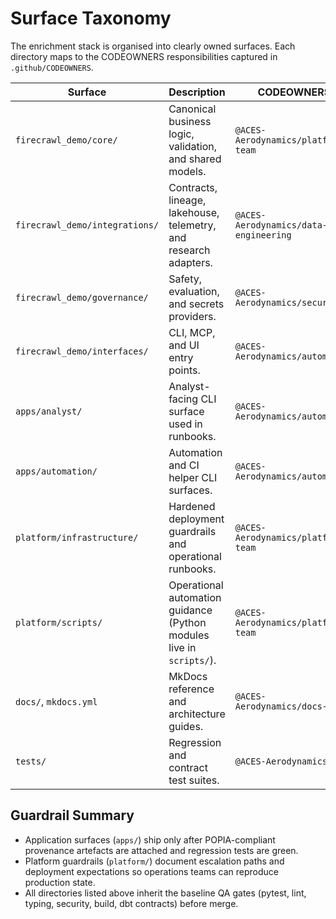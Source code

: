 # Surface Taxonomy

The enrichment stack is organised into clearly owned surfaces. Each directory
maps to the CODEOWNERS responsibilities captured in `.github/CODEOWNERS`.

| Surface | Description | CODEOWNERS |
| --- | --- | --- |
| `firecrawl_demo/core/` | Canonical business logic, validation, and shared models. | `@ACES-Aerodynamics/platform-team` |
| `firecrawl_demo/integrations/` | Contracts, lineage, lakehouse, telemetry, and research adapters. | `@ACES-Aerodynamics/data-engineering` |
| `firecrawl_demo/governance/` | Safety, evaluation, and secrets providers. | `@ACES-Aerodynamics/security` |
| `firecrawl_demo/interfaces/` | CLI, MCP, and UI entry points. | `@ACES-Aerodynamics/automation` |
| `apps/analyst/` | Analyst-facing CLI surface used in runbooks. | `@ACES-Aerodynamics/automation` |
| `apps/automation/` | Automation and CI helper CLI surfaces. | `@ACES-Aerodynamics/automation` |
| `platform/infrastructure/` | Hardened deployment guardrails and operational runbooks. | `@ACES-Aerodynamics/platform-team` |
| `platform/scripts/` | Operational automation guidance (Python modules live in `scripts/`). | `@ACES-Aerodynamics/platform-team` |
| `docs/`, `mkdocs.yml` | MkDocs reference and architecture guides. | `@ACES-Aerodynamics/docs-team` |
| `tests/` | Regression and contract test suites. | `@ACES-Aerodynamics/qa` |

## Guardrail Summary

- Application surfaces (`apps/`) ship only after POPIA-compliant provenance
  artefacts are attached and regression tests are green.
- Platform guardrails (`platform/`) document escalation paths and deployment
  expectations so operations teams can reproduce production state.
- All directories listed above inherit the baseline QA gates (pytest, lint,
  typing, security, build, dbt contracts) before merge.
